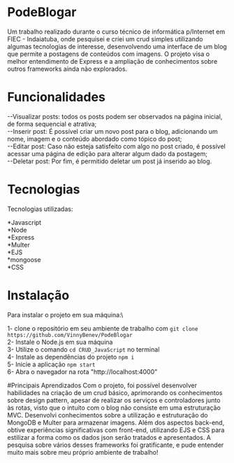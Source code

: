 # PodeBlogar

Um trabalho realizado durante o curso técnico de informática p/Internet em FIEC - Indaiatuba, onde pesquisei e criei um crud simples utilizando algumas tecnologias de interesse, desenvolvendo uma interface de um blog que permite a postagens de conteúdos com imagens. O projeto visa o melhor entendimento de Express e a ampliação de conhecimentos sobre outros frameworks ainda não explorados. 

# Funcionalidades

--Visualizar posts: todos os posts podem ser observados na página inicial, de forma sequencial e atrativa;\
--Inserir post: É possível criar um novo post para o blog, adicionando um nome, imagem e o conteúdo abordado como tópico do post;\
--Editar post: Caso não esteja satisfeito com algo no post criado, é possível acessar uma página de edição para alterar algum dado da postagem;\
--Deletar post: Por fim, é permitido deletar um post já inserido ao blog.

# Tecnologias
Tecnologias utilizadas:

  *Javascript\
  *Node\
  *Express\
  *Multer\
  *EJS\
  *mongoose\
  *CSS

# Instalação
Para instalar o projeto em sua máquina:\

1- clone o repositório em seu ambiente de trabalho com `git clone https://github.com/VinnyBenev/PodeBlogar`\
2- Instale o Node.js em sua máquina\
3-  Utilize o comando `cd CRUD_JavaScript` no terminal\
4- Instale as dependências do projeto `npm i` \
5- Inicie a aplicação `npm start`\
6- Abra o navegador na rota "http://localhost:4000"

#Principais Aprendizados
 Com o projeto, foi possível desenvolver habilidades na criação de um crud básico, aprimorando os conhecimentos sobre design pattern, apesar de realizar os serviços e controladores junto às rotas, visto que o intuito com o blog não consiste em uma estruturação MVC. Desenvolvi conhecimentos sobre a utilização e estruturação do MongoDB e Multer para armazenar imagens. Além dos aspectos back-end, obtive experiências significativas com front-end, utilizando EJS e CSS para estilizar a forma como os dados json serão tratados e apresentados. A pesquisa sobre vários desses frameworks foi gratificante, e pude entender muito mais sobre meu próprio ambiente de trabalho!
